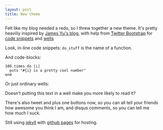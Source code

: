 ```yaml
---
layout: post
title: New theme
---
```

Felt like my blog needed a redo, so I threw together a new theme. It's pretty heaviliy inspired by [James Yu's blog](http://www.jamesyu.org/), with help from [Twitter Bootstrap](http://twitter.github.com/bootstrap/) for [code snippets](http://twitter.github.com/bootstrap/base-css.html#code) and [wells](http://twitter.github.com/bootstrap/components.html#misc)

Look, in-line code snippets: `do_stuff` is the name of a function.

And code-blocks:

    100.times do |i|
      puts "#{i} is a pretty cool number"
    end

Or just ordinary wells:

<div class="well">Doesn't putting this text in a well make you more likely to read it?</div>

There's also tweet and plus one buttons now, so you can all tell your friends how awesome you think I am, and disqus comments, so you can tell me how much I suck.

Still using [jekyll](http://jekyllrb.com) with [github pages](http://pages.github.com) for hosting.
